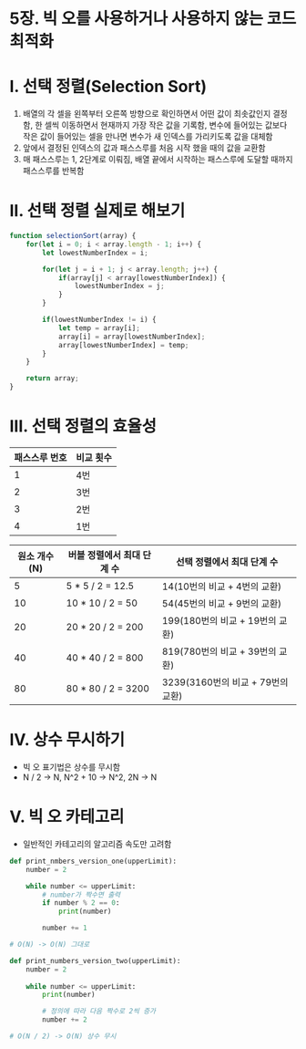 # 5장. 빅 오를 사용하거나 사용하지 않는 코드 최적화

# I. 선택 정렬(Selection Sort)

1. 배열의 각 셀을 왼쪽부터 오른쪽 방향으로 확인하면서 어떤 값이 최솟값인지 결정함, 한 셀씩 이동하면서 현재까지 가장 작은 값을 기록함, 변수에 들어있는 값보다 작은 값이 들어있는 셀을 만나면 변수가 새 인덱스를 가리키도록 값을 대체함
2. 앞에서 결정된 인덱스의 값과 패스스루를 처음 시작 했을 때의 값을 교환함
3. 매 패스스루는 1, 2단계로 이뤄짐, 배열 끝에서 시작하는 패스스루에 도달할 때까지 패스스루를 반복함

# II. 선택 정렬 실제로 해보기

```jsx
function selectionSort(array) {
	for(let i = 0; i < array.length - 1; i++) {
		let lowestNumberIndex = i;

		for(let j = i + 1; j < array.length; j++) {
			if(array[j] < array[lowestNumberIndex]) {
				lowestNumberIndex = j;
			}
		}

		if(lowestNumberIndex != i) {
			let temp = array[i];
			array[i] = array[lowestNumberIndex];
			array[lowestNumberIndex] = temp;
		}
	}

	return array;
}
```

# III. 선택 정렬의 효율성

| 패스스루 번호 | 비교 횟수 |
| --- | --- |
| 1 | 4번 |
| 2 | 3번 |
| 3 | 2번 |
| 4 | 1번 |

| 원소 개수(N) | 버블 정렬에서 최대 단계 수 | 선택 정렬에서 최대 단계 수 |
| --- | --- | --- |
| 5 | 5 * 5 / 2 = 12.5 | 14(10번의 비교 + 4번의 교환) |
| 10 | 10 * 10 / 2 = 50 | 54(45번의 비교 + 9번의 교환) |
| 20 | 20 * 20 / 2 = 200 | 199(180번의 비교 + 19번의 교환) |
| 40 | 40 * 40 / 2 = 800 | 819(780번의 비교 + 39번의 교환) |
| 80 | 80 * 80 / 2 = 3200 | 3239(3160번의 비교 + 79번의 교환) |

# IV. 상수 무시하기

- 빅 오 표기법은 상수를 무시함
- N / 2 → N, N^2 + 10 → N^2, 2N → N

# V. 빅 오 카테고리

- 일반적인 카테고리의 알고리즘 속도만 고려함

```python
def print_nmbers_version_one(upperLimit):
	number = 2

	while number <= upperLimit:
		# number가 짝수면 출력
		if number % 2 == 0:
			print(number)

	    number += 1

# O(N) -> O(N) 그대로
```

```python
def print_numbers_version_two(upperLimit):
    number = 2
    
    while number <= upperLimit:
		print(number)

		# 정의에 따라 다음 짝수로 2씩 증가
		number += 2

# O(N / 2) -> O(N) 상수 무시
```